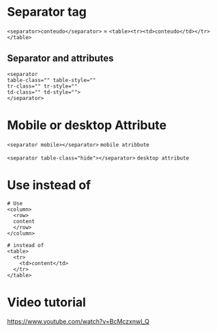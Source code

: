 # Separator tag
``<separator>conteudo</separator>`` = ``<table><tr><td>conteudo</td></tr></table>``



## Separator and attributes
```
<separator
table-class="" table-style=""
tr-class="" tr-style=""
td-class="" td-style="">
</separator>
```
  
# Mobile or desktop Attribute  
``<separator mobile></separator>`` ``mobile atribbute``

``<separator table-class="hide"></separator>`` `desktop attribute`

# Use instead of
```
# Use
<column>
  <row>
  content
  </row>
</column>

# instead of
<table>
  <tr>
    <td>content</td>
  </tr>
</table>
```

# Video tutorial

https://www.youtube.com/watch?v=BcMczxnwI_Q
